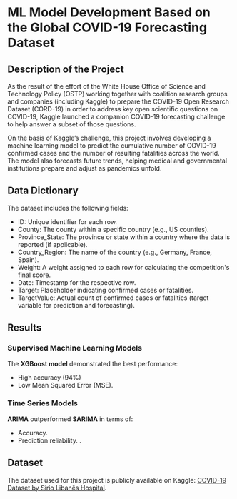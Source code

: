 # ML Model Development Based on the Global COVID-19 Forecasting Dataset

## Description of the Project
As the result of the effort of the White House Office of Science and Technology Policy (OSTP) working together with coalition research groups and companies (including Kaggle) to prepare the COVID-19 Open Research Dataset (CORD-19) in order to address key open scientific questions on COVID-19, Kaggle launched a companion COVID-19 forecasting challenge to help answer a subset of those questions.

On the basis of Kaggle’s challenge, this project involves developing a machine learning model to predict the cumulative number of COVID-19 confirmed cases and the number of resulting fatalities across the world. The model also forecasts future trends, helping medical and governmental institutions prepare and adjust as pandemics unfold.

## Data Dictionary
The dataset includes the following fields:

* ID: Unique identifier for each row.
* County: The county within a specific country (e.g., US counties).
* Province_State: The province or state within a country where the data is reported (if applicable).
* Country_Region: The name of the country (e.g., Germany, France, Spain).
* Weight: A weight assigned to each row for calculating the competition's final score.
* Date: Timestamp for the respective row.
* Target: Placeholder indicating confirmed cases or fatalities.
* TargetValue: Actual count of confirmed cases or fatalities (target variable for prediction and forecasting).

## Results
### Supervised Machine Learning Models  

The **XGBoost model** demonstrated the best performance:  
- High accuracy (94%)
- Low Mean Squared Error (MSE).  

### Time Series Models  

**ARIMA** outperformed **SARIMA** in terms of:  
- Accuracy.  
- Prediction reliability. .

## Dataset
The dataset used for this project is publicly available on Kaggle: [COVID-19 Dataset by Sirio Libanês Hospital](https://www.kaggle.com/competitions/covid19-global-forecasting-week-5/data). 

